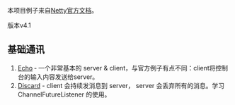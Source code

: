 本项目例子来自[Netty官方文档](http://netty.io/wiki/index.html)。

版本v4.1

## 基础通讯
1. [Echo](./fundamental-echo) ‐ 一个非常基本的 server & client，与官方例子有点不同：client将控制台的输入内容发送给server。
2. [Discard](./fundamental-discard) - client 会持续发消息到 server， server 会丢弃所有的消息。学习 ChannelFutureListener 的使用。